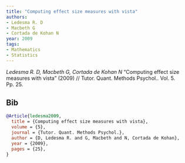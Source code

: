 ```yaml
---
title: "Computing effect size measures with vista"
authors:
- Ledesma R. D
- Macbeth G
- Cortada de Kohan N
year: 2009
tags:
- Mathematics
- Statistics
---
```


<i>Ledesma R. D, Macbeth G, Cortada de Kohan N</i> <span title="">“Computing effect size measures with vista”</span> (2009) // Tutor. Quant. Methods Psychol.. Vol.&nbsp;5. Pp.&nbsp;25.

## Bib

```bib
@Article{ledesma2009,
  title = {Computing effect size measures with vista},
  volume = {5},
  journal = {Tutor. Quant. Methods Psychol.},
  author = {D, Ledesma R. and G, Macbeth and N, Cortada de Kohan},
  year = {2009},
  pages = {25},
}
```
